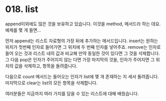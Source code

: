 # 018. list
append이외에도 많은 것을 보유하고 있습니다. 이것을 method, 메서드라 하는 데요. 예제를 몇 개 들면...

먼저 append는 리스트 자료형의 가장 뒤에 추가하는 메서드입니다. insert는 원하는 위치가 첫번째 인자로 들어가면 그 위치에 두 번째 인자를 넣어주죠. remove는 인자로 들어 오는 것과 리스트 내의 값과 비교해 만약 동일한 것이 있다면 그 것을 삭제합니다. 그 다음 pop은 인자가 주어지지 않는 다면 가장 마지막의 것을, 인자가 주어지면 그 위치의 값을 삭제하고, 항목을 돌려줍니다.

다음으로 count 메서드는 들어오는 인자가 list에 몇 개 존재하는 지 세서 돌려줍니다. 마지막으로 clear는 list의 모든 항목을 삭제합니다.

여러분들은 지금까지 여러 가지를 담을 수 있는 리스트에 대해 배웠습니다.
